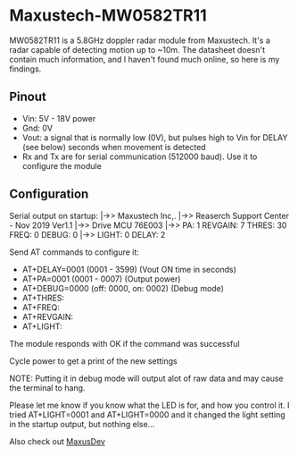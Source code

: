 # Maxustech-MW0582TR11

MW0582TR11 is a 5.8GHz doppler radar module from Maxustech.
It's a radar capable of detecting motion up to ~10m. The datasheet doesn't contain much information, and I haven't found much online, so here is my findings.
## Pinout
- Vin: 5V - 18V power
- Gnd: 0V
- Vout: a signal that is normally low (0V), but pulses high to Vin for DELAY (see below) seconds when movement is detected
- Rx and Tx are for serial communication (512000 baud). Use it to configure the module

## Configuration

Serial output on startup:
|->> Maxustech Inc,.
|->> Reaserch Support Center - Nov 2019  Ver1.1
|->> Drive MCU 76E003
|->> PA: 1  REVGAIN: 7  THRES: 30  FREQ: 0  DEBUG: 0 
|->> LIGHT:  0  DELAY:  2

Send AT commands to configure it:
- AT+DELAY=0001 (0001 - 3599) (Vout ON time in seconds)
- AT+PA=0001 (0001 - 0007) (Output power)
- AT+DEBUG=0000 (off: 0000, on: 0002) (Debug mode)
- AT+THRES:
- AT+FREQ:
- AT+REVGAIN:
- AT+LIGHT:

The module responds with OK if the command was successful

Cycle power to get a print of the new settings

NOTE: Putting it in debug mode will output alot of raw data and may cause the terminal to hang.

Please let me know if you know what the LED is for, and how you control it. I tried AT+LIGHT=0001 and AT+LIGHT=0000 and it changed the light setting in the startup output, but nothing else...

Also check out [MaxusDev](https://github.com/MaxusDev/MWTool)
